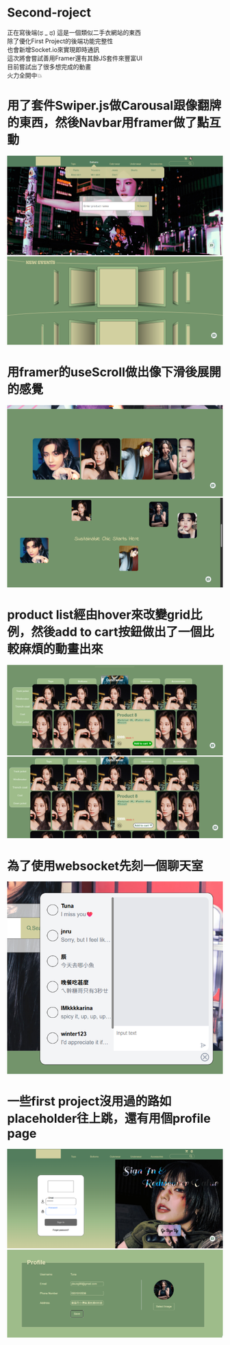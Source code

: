 ﻿# Second-roject  
正在寫後端(ಥ _ ಥ)
這是一個類似二手衣網站的東西  
除了優化First Project的後端功能完整性  
也會新增Socket.io來實現即時通訊  
這次將會嘗試善用Framer還有其餘JS套件來豐富UI  
目前嘗試出了很多想完成的動畫  
火力全開中💥  

# 用了套件Swiper.js做Carousal跟像翻牌的東西，然後Navbar用framer做了點互動
![header](./readmeImage/header.png)
![header](./readmeImage/homeSwiper.png)  

# 用framer的useScroll做出像下滑後展開的感覺  
![header](./readmeImage/welcome.png)  
![header](./readmeImage/scroll.png)  

# product list經由hover來改變grid比例，然後add to cart按鈕做出了一個比較麻煩的動畫出來
![header](./readmeImage/productList.png)  
![header](./readmeImage/cartAnimation.png)  

# 為了使用websocket先刻一個聊天室
![header](./readmeImage/chat.png)  
  
# 一些first project沒用過的路如placeholder往上跳，還有用個profile page
![header](./readmeImage/sign.png)  
![header](./readmeImage/profile.png)



